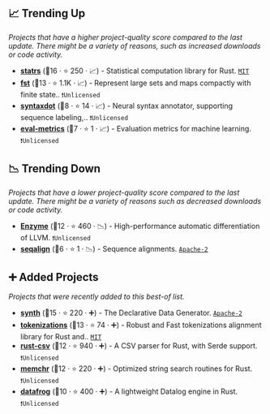 ## 📈 Trending Up

_Projects that have a higher project-quality score compared to the last update. There might be a variety of reasons, such as increased downloads or code activity._

- <b><a href="https://github.com/statrs-dev/statrs">statrs</a></b> (🥇16 ·  ⭐ 250 · 📈) - Statistical computation library for Rust. <code><a href="http://bit.ly/34MBwT8">MIT</a></code>
- <b><a href="https://github.com/BurntSushi/fst">fst</a></b> (🥉13 ·  ⭐ 1.1K · 📈) - Represent large sets and maps compactly with finite state.. <code>❗Unlicensed</code>
- <b><a href="https://github.com/tensordot/syntaxdot">syntaxdot</a></b> (🥉8 ·  ⭐ 14 · 📈) - Neural syntax annotator, supporting sequence labeling,.. <code>❗Unlicensed</code>
- <b><a href="https://github.com/benjarison/eval-metrics">eval-metrics</a></b> (🥇7 ·  ⭐ 1 · 📈) - Evaluation metrics for machine learning. <code>❗Unlicensed</code>

## 📉 Trending Down

_Projects that have a lower project-quality score compared to the last update. There might be a variety of reasons such as decreased downloads or code activity._

- <b><a href="https://github.com/wsmoses/Enzyme">Enzyme</a></b> (🥈12 ·  ⭐ 460 · 📉) - High-performance automatic differentiation of LLVM. <code>❗Unlicensed</code>
- <b><a href="https://github.com/danieldk/seqalign">seqalign</a></b> (🥉6 ·  ⭐ 1 · 📉) - Sequence alignments. <code><a href="http://bit.ly/3nYMfla">Apache-2</a></code>

## ➕ Added Projects

_Projects that were recently added to this best-of list._

- <b><a href="https://github.com/openquery-io/synth">synth</a></b> (🥈15 ·  ⭐ 220 · ➕) - The Declarative Data Generator. <code><a href="http://bit.ly/3nYMfla">Apache-2</a></code>
- <b><a href="https://github.com/explosion/tokenizations">tokenizations</a></b> (🥈13 ·  ⭐ 74 · ➕) - Robust and Fast tokenizations alignment library for Rust and.. <code><a href="http://bit.ly/34MBwT8">MIT</a></code>
- <b><a href="https://github.com/BurntSushi/rust-csv">rust-csv</a></b> (🥉12 ·  ⭐ 940 · ➕) - A CSV parser for Rust, with Serde support. <code>❗Unlicensed</code>
- <b><a href="https://github.com/BurntSushi/memchr">memchr</a></b> (🥈12 ·  ⭐ 220 · ➕) - Optimized string search routines for Rust. <code>❗Unlicensed</code>
- <b><a href="https://github.com/rust-lang/datafrog">datafrog</a></b> (🥉10 ·  ⭐ 400 · ➕) - A lightweight Datalog engine in Rust. <code>❗Unlicensed</code>

